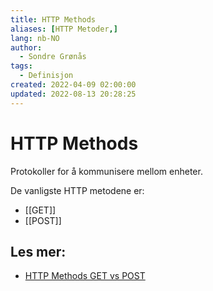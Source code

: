 ```yaml
---
title: HTTP Methods
aliases: [HTTP Metoder,]
lang: nb-NO
author:
  - Sondre Grønås
tags:
  - Definisjon
created: 2022-04-09 02:00:00
updated: 2022-08-13 20:28:25
---
```

# HTTP Methods
Protokoller for å kommunisere mellom enheter.

De vanligste HTTP metodene er:
- [[GET]]
- [[POST]]

## Les mer:
- [HTTP Methods GET vs POST](https://www.w3schools.com/tags/ref_httpmethods.asp)